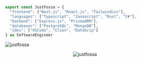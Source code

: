 ```ts
export const JustFossa = {
  "frontend": ["Next.js", "React.js", "Tailwindcss"],
  "languages": ["Typescript", "Javascript", "Rust", "C#"],
  "backend": ["Express.js", "PrismaORM"],
  "databases": ["PostgreSQL", "MongoDB"],
  "ides": ["VSCode", "Clion", "DataGrip"]
} as SoftwareEngineer
```
<img src="https://komarev.com/ghpvc/?username=justfossa&label=Profile%20views&color=0e75b6&style=flat" alt="justfossa" />
<p align="center"><img align="center" src="https://github-readme-streak-stats.herokuapp.com/?user=justfossa&theme=tokyonight_duo&hide_border=true" alt="justfossa" /></p>
</p>

